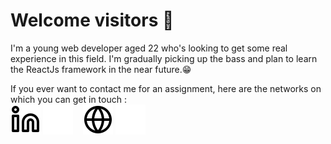 # Welcome visitors 👋

<!--
**Ben80850/Ben80850** is a ✨ _special_ ✨ repository because its `README.md` (this file) appears on your GitHub profile.-->


I'm a young web developer aged 22 who's looking to get some real experience in this field.
I'm gradually picking up the bass and plan to learn the ReactJs framework in the near future.😁

If you ever want to contact me for an assignment, here are the networks on which you can get in touch : 
</br>
[![img_contact](./img/linkedin-light.svg)](https://www.linkedin.com/in/benjamin-s-08a572227/#gh-light-mode-only)
[![img_contact](./img/linkedin-dark.svg)](https://www.linkedin.com/in/benjamin-s-08a572227/#gh-dark-mode-only)
&nbsp;&nbsp;
[![img_contact](./img/globe-light.svg)](mailto:benjamisara329@gmail.com#gh-light-mode-only)
[![img_contact](./img/globe-dark.svg)](mailto:benjamisara329@gmail.com#gh-dark-mode-only)
